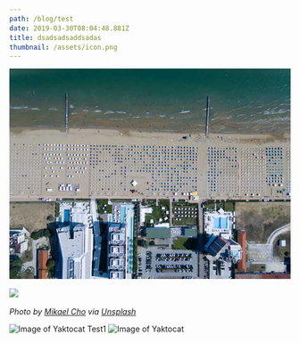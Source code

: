 ```yaml
---
path: /blog/test
date: 2019-03-30T08:04:48.881Z
title: dsadsadsaddsadas
thumbnail: /assets/icon.png
---
```

![](1.jpg)

![](/assets/icon.png)

 _Photo by [Mikael Cho](https://unsplash.com/@mikael)
via [Unsplash](https://unsplash.com/@mikael?photo=_3TDkAttcaM)_

![Image of Yaktocat](/assets/icon.png)
Test1
![Image of Yaktocat](https://octodex.github.com/images/yaktocat.png)
<!-- !\\[Image of Yaktocat](/assets/1.png)
Test1
!\\[Image of Yaktocat](https://octodex.github.com/images/yaktocat.png) -->
